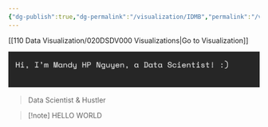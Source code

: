 ```yaml
---
{"dg-publish":true,"dg-permalink":"/visualization/IDMB","permalink":"/visualization/IDMB/","title":"Overview","tags":["gardenEntry"],"noteIcon":""}
---
```


[[110 Data Visualization/020DSDV000 Visualizations\|Go to Visualization]]

![Banner Introduction](https://github.com/MandyHPNguyen/mGarage4images/raw/95e9a399e11577cdbb634e13d2ca862c642d7479/mandy-logo/MandyHPNguyen_black_gif_banner.gif)

> Data Scientist &  Hustler

>[!note] HELLO WORLD


